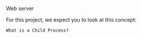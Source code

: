 Web server


For this project, we expect you to look at this concept:

    What is a Child Process?


